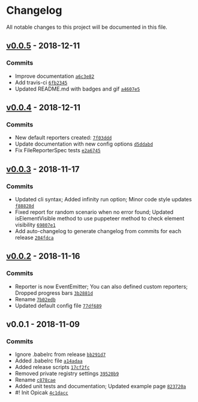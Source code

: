 # Changelog

All notable changes to this project will be documented in this file.

## [v0.0.5](https://github.com/seznam/qape/compare/v0.0.4...v0.0.5) - 2018-12-11

### Commits

- Improve documentation [`a6c3e82`](https://github.com/seznam/qape/commit/a6c3e82f19abf56b551baee72361c9aeb3688662)
- Add travis-ci [`6fb2345`](https://github.com/seznam/qape/commit/6fb23454c82fcc723990a1996cff795d46d87bab)
- Updated README.md with badges and gif [`a4607e5`](https://github.com/seznam/qape/commit/a4607e5cb5de55171594ce5cf834dcb7f05c3895)

## [v0.0.4](https://github.com/seznam/qape/compare/v0.0.3...v0.0.4) - 2018-12-11

### Commits

- New default reporters created: [`7f03ddd`](https://github.com/seznam/qape/commit/7f03ddd50e8d05f4529087eb5f7eaa04fc357f07)
- Update documentation with new config options [`d5ddabd`](https://github.com/seznam/qape/commit/d5ddabd976f746a7ffd8676fd3135080c14bb627)
- Fix FileReporterSpec tests [`e2a6745`](https://github.com/seznam/qape/commit/e2a674530dc74e11e685fdb92646f65f274ac466)

## [v0.0.3](https://github.com/seznam/qape/compare/v0.0.2...v0.0.3) - 2018-11-17

### Commits

- Updated cli syntax; Added infinity run option; Minor code style updates [`f88828d`](https://github.com/seznam/qape/commit/f88828d992aebe4be566e4e6da41e5e5c92a7879)
- Fixed report for random scenario when no error found; Updated isElementVisible method to use puppeteer method to check element visibility [`69807e1`](https://github.com/seznam/qape/commit/69807e17df2e83573febc63fa87b2461cd2db211)
- Add auto-changelog to generate changelog from commits for each release [`204fdca`](https://github.com/seznam/qape/commit/204fdca1ff18abc093724ff5950f4ed98c5f4618)

## [v0.0.2](https://github.com/seznam/qape/compare/v0.0.1...v0.0.2) - 2018-11-16

### Commits

- Reporter is now EventEmitter; You can also defined custom reporters; Dropped progress bars [`3b2881d`](https://github.com/seznam/qape/commit/3b2881d5558de1c4b4181340e1fb8d93c5961d8e)
- Rename [`7b02edb`](https://github.com/seznam/qape/commit/7b02edb50d7f86e80577c7003d4d9df8336eadd0)
- Updated default config file [`77df689`](https://github.com/seznam/qape/commit/77df689506bb2eb58a13517cde27795eb706604a)

## v0.0.1 - 2018-11-09

### Commits

- Ignore .babelrc from release [`bb291d7`](https://github.com/seznam/qape/commit/bb291d7a65e39702a59d5b4bceb9e70789c0a58e)
- Added .babelrc file [`a14adaa`](https://github.com/seznam/qape/commit/a14adaaf249307ef901b9f356f594345ecb17352)
- Added release scripts [`17cf2fc`](https://github.com/seznam/qape/commit/17cf2fc7725b13bad535da2bc7bc527ceb25cb0f)
- Removed private registry settings [`39520b9`](https://github.com/seznam/qape/commit/39520b9c75053c49affcd27b1bb19a06228cbad2)
- Rename [`c878cae`](https://github.com/seznam/qape/commit/c878cae74109e8b565c32a805169fec555836301)
- Added unit tests and documentation; Updated example page [`823720a`](https://github.com/seznam/qape/commit/823720aef7d1f533744e15f386ea06b71b4a0981)
- #! Init Opicak [`4c1dacc`](https://github.com/seznam/qape/commit/4c1dacc53746376bcb25a3d5638fb1d360d5c95a)
